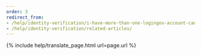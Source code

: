 ```yaml
---
order: 3
redirect_from:
- /help/identity-verification/i-have-more-than-one-logingov-account-can-I-verify-my-identity-for-all-of-them/
- /help/identity-verification/related-articles/
---
```


{% include help/translate_page.html url=page.url %}
